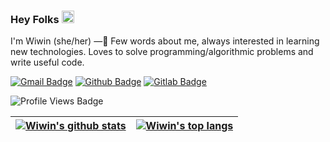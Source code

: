 ### Hey Folks <img src="https://raw.githubusercontent.com/MartinHeinz/MartinHeinz/master/wave.gif" width="20px">

I'm Wiwin (she/her) —🌸 Few words about me, always interested in learning new technologies. Loves to solve programming/algorithmic problems and write useful code.

[![Gmail Badge](https://img.shields.io/badge/-wiwinmafiroh@gmail.com-c14438?style=flat&logo=Gmail&logoColor=white&link=mailto:wiwinmafiroh@gmail.com)](mailto:wiwinmafiroh@gmail.com) 
[![Github Badge](https://img.shields.io/badge/-wiwinmafiroh-grey?style=flat&logo=github&logoColor=white&link=https://github.com/wiwinmafiroh/)](https://www.github.com/wiwinmafiroh/)
[![Gitlab Badge](https://img.shields.io/badge/-wiwinmafiroh-lightgrey?style=flat&logo=gitlab&logoColor=white&link=https://gitlab.com/wiwinmafiroh/)](https://www.gitlab.com/wiwinmafiroh/)

![Profile Views Badge](https://komarev.com/ghpvc/?username=wiwinmafiroh&color=ff69b4)

| <a href="https://github.com/wiwinmafiroh"><img align="center" src="https://github-readme-stats.vercel.app/api?username=wiwinmafiroh&count_private=true&show_icons=true&bg_color=ffffff&title_color=d01e79&text_color=af656d&icon_color=a1818b&hide_border=true&border_radius=15" alt="Wiwin's github stats" /></a> | <a href="https://github.com/wiwinmafiroh"><img align="center" src="https://github-readme-stats.vercel.app/api/top-langs/?username=wiwinmafiroh&layout=compact&langs_count=8&bg_color=ffffff&title_color=d01e79&text_color=af656d&icon_color=a1818b&hide_border=true&border_radius=15" alt="Wiwin's top langs" /></a> |
| ------------- | ------------- |